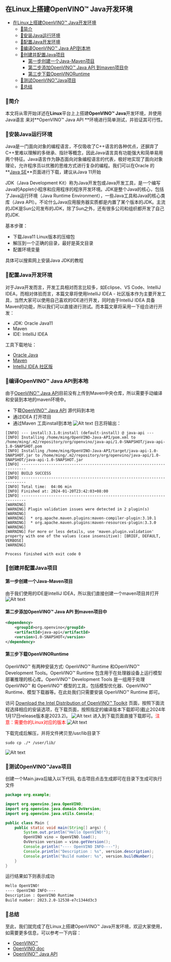 ## 在Linux上搭建OpenVINO™ Java开发环境

- [在Linux上搭建OpenVINO™ Java开发环境](#在linux上搭建openvino-java开发环境)
  - [🧩简介](#简介)
  - [🔮安装Java运行环境](#安装java运行环境)
  - [🎈配置Java开发环境](#配置java开发环境)
  - [🎯编译OpenVINO™ Java API到本地](#编译openvino-java-api到本地)
  - [🎨创建并配置Java项目](#创建并配置java项目)
    - [第一步创建一个Java-Maven项目](#第一步创建一个java-maven项目)
    - [第二步添加OpenVINO™ Java API 到maven项目中](#第二步添加openvino-java-api-到maven项目中)
    - [第三步下载OpenVINORuntime](#第三步下载openvinoruntime)
  - [🎁测试OpenVINO™Java项目](#测试openvinojava项目)
  - [🎯总结](#总结)


### 🧩简介

本文将从零开始详述在**Linux**平台上上搭建**OpenVINO™ Java**开发环境，并使用Java语言 来对**OpenVINO™ Java API **环境进行简单测试，并验证其可行性。

### 🔮安装Java运行环境

Java是一门面向对象的编程语言，不仅吸收了C++语言的各种优点，还摒弃了C++里难以理解的多继承、指针等概念，因此Java语言具有功能强大和简单易用两个特征。Java语言作为静态面向对象编程语言的代表，极好地实现了面向对象理论，允许程序员以优雅的思维方式进行复杂的编程。我们可以在Oracle 的**[Java SE](https://www.oracle.com/cn/java/)**页面进行下载，建议从Java 11开始

JDK（Java Development Kit）称为Java开发包或Java开发工具，是一个编写Java的Applet小程序和应用程序的程序开发环境。JDK是整个Java的核心，包括了Java运行环境（Java Runtime Environment），一些Java工具和Java的核心类库（Java API）。不论什么Java应用服务器实质都是内置了某个版本的JDK。主流的JDK是Sun公司发布的JDK，除了Sun之外，还有很多公司和组织都开发了自己的JDK.

基本步骤：
- 下载Java11 Linux版本的压缩包
- 解压到一个正确的目录，最好是英文目录
- 配置环境变量

具体可以搜索网上安装Java JDK的教程

### 🎈配置Java开发环境

对于Java开发而言，开发工具相对而言比较多，如Eclipse、VS Code、IntelliJ IDEA，而相对体验而言，本篇文章将使用IntelliJ IDEA - 社区版本作为主要开发工具，当然大家可以使用自己喜欢的IDE进行开发，同时由于IntelliJ IDEA 具备Maven的功能，所以我们可以直接进行测试。而本篇文章将采用一下组合进行开发：
- JDK: Oracle Java11
- Maven
- IDE: IntelliJ IDEA

工具下载地址：
- [Oracle Java]()
- [Maven]()
- [IntelliJ IDEA 社区版]()

### 🎯编译OpenVINO™ Java API到本地
由于[OpenVINO™ Java API]()目前没有上传到Maven中央仓库，所以需要手动编译和安装到本地的maven环境中。

- 下载[OpenVINO™ Java API]() 源代码到本地
- 通过IDEA 打开项目
- 通过Maven 工具install到本地
![Alt text](../pic/java/install_open_vino_2023.2.windows.maven_install.png)
日志将输出：
```
[INFO] --- install:3.1.0:install (default-install) @ java-api ---
[INFO] Installing /home/ming/OpenVINO-Java-API/pom.xml to /home/ming/.m2/repository/org/openvino/java-api/1.0-SNAPSHOT/java-api-1.0-SNAPSHOT.pom
[INFO] Installing /home/ming/OpenVINO-Java-API/target/java-api-1.0-SNAPSHOT.jar to /home/ming/.m2/repository/org/openvino/java-api/1.0-SNAPSHOT/java-api-1.0-SNAPSHOT.jar
[INFO] ------------------------------------------------------------------------
[INFO] BUILD SUCCESS
[INFO] ------------------------------------------------------------------------
[INFO] Total time:  04:06 min
[INFO] Finished at: 2024-01-20T23:42:03+08:00
[INFO] ------------------------------------------------------------------------
[WARNING] 
[WARNING] Plugin validation issues were detected in 2 plugin(s)
[WARNING] 
[WARNING]  * org.apache.maven.plugins:maven-compiler-plugin:3.10.1
[WARNING]  * org.apache.maven.plugins:maven-resources-plugin:3.3.0
[WARNING] 
[WARNING] For more or less details, use 'maven.plugin.validation' property with one of the values (case insensitive): [BRIEF, DEFAULT, VERBOSE]
[WARNING] 

Process finished with exit code 0

```
### 🎨创建并配置Java项目
#### 第一步创建一个Java-Maven项目
由于我们使用的IDE是IntelliJ IDEA，所以我们直接创建一个maven项目并打开
![Alt text](../pic/java/install_open_vino_2023.2.linux_create.png)

#### 第二步添加OpenVINO™ Java API 到maven项目中
```xml
<dependency>
    <groupId>org.openvino</groupId>
    <artifactId>java-api</artifactId>
    <version>1.0-SNAPSHOT</version>
</dependency>
```

#### 第三步下载OpenVINORuntime
OpenVINO™ 有两种安装方式: OpenVINO™ Runtime 和OpenVINO™ Development Tools。OpenVINO™ Runtime 包含用于在处理器设备上运行模型部署推理的核心库。OpenVINO™ Development Tools 是一组用于处理 OpenVINO™ 和 OpenVINO™ 模型的工具，包括模型优化器、OpenVINO™ Runtime、模型下载器等。在此处我们只需要安装 OpenVINO™ Runtime 即可。

访问 [Download the Intel Distribution of OpenVINO™ Toolkit](https://docs.openvino.ai/2023.2/openvino_docs_install_guides_overview.html) 页面，按照下面流程选择相应的安装选项，在下载页面，按照指定的编译版本下载即可(截止2024年1月17日release版本是2023.2)。
![Alt text](../pic/java/install_open_vino_2023.2.linux.png)
进入到下载页面直接下载即可。<font color="red">注意：需要你的Linux对应的版本</font>
![Alt text](../pic/java/install_open_vino_2023.2.linux_download_list.png)

下载完成后解压，并将文件拷贝至/usr/lib目录下
```shell
sudo cp ./* /user/lib/
```
![Alt text](../pic/java/install_open_vino_2023.2.linux_move_end.png)
### 🎁测试OpenVINO™Java项目
创建一个Main.java后输入以下代码, 右击项目点击生成即可在目录下生成可执行文件
```Java
package org.example;

import org.openvino.java.OpenVINO;
import org.openvino.java.domain.OvVersion;
import org.openvino.java.utils.Console;

public class Main {
    public static void main(String[] args) {
        System.out.println("Hello OpenVINO!");
        OpenVINO vino = OpenVINO.load();
        OvVersion version = vino.getVersion();
        Console.println("---- OpenVINO INFO----");
        Console.println("Description : %s", version.description);
        Console.println("Build number: %s", version.buildNumber);
    }
}
```

运行结果如下则表示成功
```bash
Hello OpenVINO!
---- OpenVINO INFO----
Description : OpenVINO Runtime
Build number: 2023.2.0-12538-e7c1344d3c3
```

### 🎯总结
至此，我们就完成了在Linux上搭建OpenVINO™ Java开发环境，欢迎大家使用，如需要更多信息，可以参考一下内容：

- [OpenVINO™](https://github.com/openvinotoolkit/openvino)
- [OpenVINO doc](https://docs.openvino.ai/2023.2/home.html)
- [OpenVINO™ Java API](https://github.com/Hmm466/OpenVINO-Java-API)